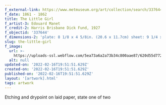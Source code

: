 ```yaml
---
f_external-link: https://www.metmuseum.org/art/collection/search/337644
f_date: 1861 - 1862
title: The Little Girl
f_artist-3: Edouard Manet
f_credit-2: Harris Brisbane Dick Fund, 1927
f_objectid: '337644'
f_dimensions-2: 'plate: 8 1/8 x 4 5/8in. (20.6 x 11.7cm) sheet: 9 1/4 x 5 1/2in. (23.5 x 14cm)'
slug: the-little-girl
f_image:
  url: >-
    https://uploads-ssl.webflow.com/5ea73a6a2a73b34c800aae87/620d55d7727e8e5e26dcaba0_DP815240.jpeg
  alt: null
updated-on: '2022-02-16T19:51:51.629Z'
created-on: '2022-02-16T19:51:51.629Z'
published-on: '2022-02-16T19:51:51.629Z'
layout: '[artwork].html'
tags: artwork
---
```


Etching and drypoint on laid paper, state one of two
